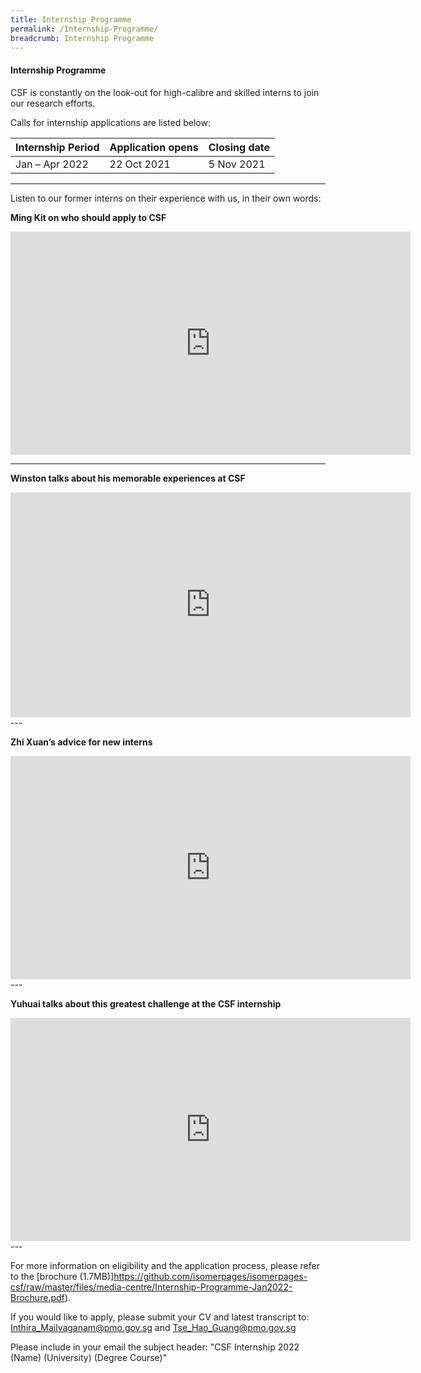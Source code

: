 ```yaml
---
title: Internship Programme
permalink: /Internship-Programme/
breadcrumb: Internship Programme
---
```

#### **Internship Programme**

CSF is constantly on the look-out for high-calibre and skilled interns to join our research efforts. 

Calls for internship applications are listed below:

| Internship Period  | Application opens | Closing date |
| ------------- | ------------- | ------------- |
| Jan – Apr 2022 | 22 Oct 2021  | 5 Nov 2021  |

---  

Listen to our former interns on their experience with us, in their own words:

**Ming Kit on who should apply to CSF**   

<div class="video-responsive">
<iframe allowfullscreen="" frameborder="0" height="357" width="640" src="https://player.vimeo.com/video/185296342"></iframe></div>


---

**Winston talks about his memorable experiences at CSF** 
<div class="video-responsive">
<iframe allowfullscreen="" frameborder="0" height="360" width="640" src="https://player.vimeo.com/video/194625983"></iframe>
</div>
---

**Zhi Xuan’s advice for new interns**  
<div class="video-responsive">
<iframe allowfullscreen="" frameborder="0" height="357" width="640" src="https://player.vimeo.com/video/185298228"></iframe> 
</div>
---

**Yuhuai talks about this greatest challenge at the CSF internship**  
<div class="video-responsive">
<iframe allowfullscreen="" frameborder="0" height="357" width="640" src="https://player.vimeo.com/video/185292860"></iframe>  
</div>
---

For more information on eligibility and the application process, please refer to the [brochure (1.7MB)]https://github.com/isomerpages/isomerpages-csf/raw/master/files/media-centre/Internship-Programme-Jan2022-Brochure.pdf). 

If you would like to apply, please submit your CV and latest transcript to: [Inthira_Mailvaganam@pmo.gov.sg](mailto:Inthira_Mailvaganam@pmo.gov.sg) and [Tse_Hao_Guang@pmo.gov.sg](mailto:Tse_Hao_Guang@pmo.gov.sg)

Please include in your email the subject header: 
"CSF Internship 2022 (Name) (University) (Degree Course)"